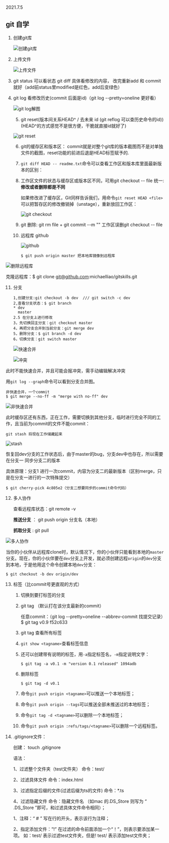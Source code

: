 2021.7.5

## git 自学

1. 创建git库

   ![创建git库](https://i.loli.net/2021/07/07/ldyqTCNjRAPKHJF.png)

2. 上传文件

   ![上传文件](https://i.loli.net/2021/07/07/PZ9L2cOAtHQvE76.png)

3.  git status 可以看状态 git diff 具体看修改的内容， 改完重新add 和 commit就好（add前status里modified是红色，add后变绿色）

4. git log 看修改历史(commit 后面是id)（git log --pretty=oneline 更好看）

   ![git log解图](https://i.loli.net/2021/07/07/HGvAibTZn52aLhX.png)

   5. git reset(版本间关系HEAD^   / 去未来 id (git reflog 可以查历史命令的id))(HEAD^的方式感觉不是很方便，干脆就直接id就好了)

   ![git reset](https://i.loli.net/2021/07/07/2P6wbCABXOpDv7s.png)

   6. git的缓存区和版本区： commit就是对整个git库的版本截图而不是对单独文件的截图，reset功能的前进后退是HEAD标签赋予的.

   7. `git diff HEAD -- readme.txt`命令可以查看工作区和版本库里面最新版本的区别：

   8. 工作区文件的状态与缓存区或版本区不同，可用git checkout -- file 统一: **修改或者删除都是不同**

      如果修改进了缓存区，Git同样告诉我们，用命令`git reset HEAD <file>`可以把暂存区的修改撤销掉（unstage），重新放回工作区：

      ![git checkout](https://i.loli.net/2021/07/07/6AJ1NtfCLMb2sVR.png)

   9. git 删除: git rm file + git commit --m ""   工作区误删git checkout -- file

   10. 远程库 github

       ![github](https://i.loli.net/2021/07/07/ECoZJ2xjA9gstpO.png)

       ```
       $ git push origin master 把本地库镜像到远程库
       ```

![删除远程库](https://i.loli.net/2021/07/07/yjUpe59x7EF3kuz.png)

克隆远程库：$ git clone git@github.com:michaelliao/gitskills.git

11. 分支

    ```
    1,创建分支:git checkout -b dev  /// git switch -c dev
    2,查看分支状态：$ git branch
    * dev
      master
    2.5 在分支上进行修改
    3，先切换回主分支：git checkout master  
    4，再把分支合并到当前分支：git merge dev
    5，删除分支：$ git branch -d dev
    6，切换分支：git switch master
    ```

    ![快速合并](https://i.loli.net/2021/07/07/xfCd76i2zaPU1Yh.png)

    ![冲突](https://i.loli.net/2021/07/07/rGe8nqE6wCd9hLR.png)

    

此时不能快速合并，并且可能会报冲突，需手动编辑解决冲突

用`git log --graph`命令可以看到分支合并图。



```
非快速合并，一个commit
$ git merge --no-ff -m "merge with no-ff" dev
```

![非快速合并](https://i.loli.net/2021/07/07/KuZVt8kpTlMCPX7.png)

此时缓存区还有东西，正在工作，需要切换到其他分支，临时进行完全不同的工作，且当前为commit的文件不能commit：

```
git stash 将现在工作储藏起来
```

![stash](https://i.loli.net/2021/07/07/MsyQuxAIWVni9EB.png)

恢复回dev分支的工作状态后，由于master的bug，分支dev中也存在，所以需要在分支一 同步分支二的版本

具体原理：分支1 进行一次commit，内容为分支二的最新版本（区别merge，只是在分支一进行的一次特殊提交） 

```
$ git cherry-pick 4c805e2（分支二想要同步的commit命令代码）
```

12. 多人协作

    查看远程库状态：git remote -v

    **推送分支** ： git push origin 分支名（本地）

    **抓取分支** : git pull 

![多人协作](https://i.loli.net/2021/07/07/pkBZNF8AH2huCKY.png)

当你的小伙伴从远程库clone时，默认情况下，你的小伙伴只能看到本地的`master`分支。现在，你的小伙伴要在`dev`分支上开发，就必须创建远程`origin`的`dev`分支到本地，于是他用这个命令创建本地`dev`分支：

```
$ git checkout -b dev origin/dev
```

13. 标签（比commit号更直观的方式）

    1. 切换到要打标签的分支

    2. git tag <name>  （默认打在该分支最新的commit） 

       任意commit：（git log --pretty=oneline --abbrev-commit 找提交记录）$ git tag v0.9 f52c633

    3. git tag 查看所有标签

    4. `git show <tagname>`查看标签信息

    5. 还可以创建带有说明的标签，用`-a`指定标签名，`-m`指定说明文字：

       ```
       $ git tag -a v0.1 -m "version 0.1 released" 1094adb
       ```

    6. 删除标签

       ```
       $ git tag -d v0.1
       ```

    7. 命令`git push origin <tagname>`可以推送一个本地标签；
    8. 命令`git push origin --tags`可以推送全部未推送过的本地标签；
    9. 命令`git tag -d <tagname>`可以删除一个本地标签；
    10. 命令`git push origin :refs/tags/<tagname>`可以删除一个远程标签。

14. .gitignore文件：

    创建： touch .gitignore

    语法：

    1、过滤整个文件夹（test文件夹）
    命令：test/

    2、过滤具体文件
    命令：index.html

    3、过滤指定后缀的文件(过滤后缀为ts的文件)
    命令：*.ts

    4、过滤隐藏文件
    命令：隐藏文件名 （如mac 的.DS_Store 则写为 “ .DS_Store ”即可，和过滤具体文件命令相同）；

    1、注释：“ # ” 写在行的开头，表示该行为注释；

    2、指定添加文件：”!” 在过滤的命令前面添加一个“！”，则表示要添加某一项。 如：test/ 表示过滤test文件夹，但是! test/ 表示添加test文件夹；
